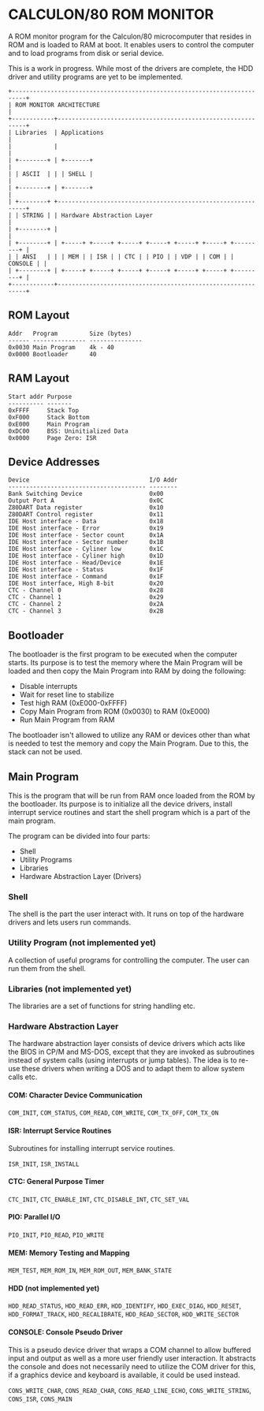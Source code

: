 CALCULON/80 ROM MONITOR
=======================

A ROM monitor program for the Calculon/80 microcomputer that resides in ROM and
is loaded to RAM at boot. It enables users to control the computer and to load
programs from disk or serial device.

This is a work in progress. While most of the drivers are complete, the HDD
driver and utility programs are yet to be implemented.

```
+--------------------------------------------------------------------------+
| ROM MONITOR ARCHITECTURE                                                 |
+------------+-------------------------------------------------------------+
| Libraries  | Applications                                                |
|            |                                                             |
| +--------+ | +-------+                                                   |
| | ASCII  | | | SHELL |                                                   |
| +--------+ | +-------+                                                   |
| +--------+ +-------------------------------------------------------------+
| | STRING | | Hardware Abstraction Layer                                  |
| +--------+ |                                                             |
| +--------+ | +-----+ +-----+ +-----+ +-----+ +-----+ +-----+ +---------+ |
| | ANSI   | | | MEM | | ISR | | CTC | | PIO | | VDP | | COM | | CONSOLE | |
| +--------+ | +-----+ +-----+ +-----+ +-----+ +-----+ +-----+ +---------+ |
+------------+-------------------------------------------------------------+
```

ROM Layout
----------

    Addr   Program         Size (bytes)
    ------ --------------- ---------------
    0x0030 Main Program    4k - 40
    0x0000 Bootloader      40

RAM Layout
----------

    Start addr Purpose
    ---------- -------
    0xFFFF     Stack Top
    0xF000     Stack Bottom
    0xE000     Main Program
    0xDC00     BSS: Uninitialized Data
    0x0000     Page Zero: ISR

Device Addresses
----------------

    Device                                  I/O Addr
    --------------------------------------- --------
    Bank Switching Device                   0x00
    Output Port A                           0x0C
    Z80DART Data register                   0x10
    Z80DART Control register                0x11
    IDE Host interface - Data               0x18
    IDE Host interface - Error              0x19
    IDE Host interface - Sector count       0x1A
    IDE Host interface - Sector number      0x1B
    IDE Host interface - Cyliner low        0x1C
    IDE Host interface - Cyliner high       0x1D
    IDE Host interface - Head/Device        0x1E
    IDE Host interface - Status             0x1F
    IDE Host interface - Command            0x1F
    IDE Host interface, High 8-bit          0x20
    CTC - Channel 0                         0x28
    CTC - Channel 1                         0x29
    CTC - Channel 2                         0x2A
    CTC - Channel 3                         0x2B

Bootloader
----------

The bootloader is the first program to be executed when the computer starts.
Its purpose is to test the memory where the Main Program will be loaded and
then copy the Main Program into RAM by doing the following:

  * Disable interrupts
  * Wait for reset line to stabilize
  * Test high RAM (0xE000-0xFFFF)
  * Copy Main Program from ROM (0x0030) to RAM (0xE000)
  * Run Main Program from RAM

The bootloader isn't allowed to utilize any RAM or devices other than what is
needed to test the memory and copy the Main Program. Due to this, the stack can
not be used.

Main Program
------------

This is the program that will be run from RAM once loaded from the ROM by the
bootloader. Its purpose is to initialize all the device drivers, install
interrupt service routines and start the shell program which is a part of the
main program.

The program can be divided into four parts:

  * Shell
  * Utility Programs
  * Libraries
  * Hardware Abstraction Layer (Drivers)

### Shell

The shell is the part the user interact with. It runs on top of the hardware
drivers and lets users run commands.

### Utility Program (not implemented yet)

A collection of useful programs for controlling the computer. The user can run
them from the shell.

### Libraries (not implemented yet)

The libraries are a set of functions for string handling etc.

### Hardware Abstraction Layer

The hardware abstraction layer consists of device drivers which acts like the
BIOS in CP/M and MS-DOS, except that they are invoked as subroutines instead of
system calls (using interrupts or jump tables). The idea is to re-use these
drivers when writing a DOS and to adapt them to allow system calls etc.

#### COM: Character Device Communication

`COM_INIT`, `COM_STATUS`, `COM_READ`, `COM_WRITE`, `COM_TX_OFF`, `COM_TX_ON`

#### ISR: Interrupt Service Routines

Subroutines for installing interrupt service routines.

`ISR_INIT`, `ISR_INSTALL`

#### CTC: General Purpose Timer

`CTC_INIT`, `CTC_ENABLE_INT`, `CTC_DISABLE_INT`, `CTC_SET_VAL`

#### PIO: Parallel I/O

`PIO_INIT`, `PIO_READ`, `PIO_WRITE`

#### MEM: Memory Testing and Mapping

`MEM_TEST`, `MEM_ROM_IN`, `MEM_ROM_OUT`, `MEM_BANK_STATE`

#### HDD (not implemented yet)

`HDD_READ_STATUS`, `HDD_READ_ERR`, `HDD_IDENTIFY`, `HDD_EXEC_DIAG`, `HDD_RESET`, `HDD_FORMAT_TRACK`,
`HDD_RECALIBRATE`, `HDD_READ_SECTOR`, `HDD_WRITE_SECTOR`

#### CONSOLE: Console Pseudo Driver

This is a pseudo device driver that wraps a COM channel to allow buffered
input and output as well as a more user friendly user interaction. It abstracts
the console and does not necessarily need to utilize the COM driver for this, if
a graphics device and keyboard is available, it could be used instead.

`CONS_WRITE_CHAR`, `CONS_READ_CHAR`, `CONS_READ_LINE_ECHO`, `CONS_WRITE_STRING`, `CONS_ISR`, `CONS_MAIN`
